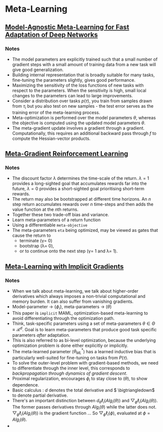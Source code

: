 # Meta-Learning

## [Model-Agnostic Meta-Learning for Fast Adaptation of Deep Networks](https://arxiv.org/abs/1703.03400)

### Notes
- The model parameters are explicitly trained such that a small number of gradient steps with a small amount of training data from a new task will give good generalization.
- Building internal representation that is broadly suitable for many tasks, fine-tuning the parameters slightly, gives good performance.
- Maximizing the sensitivity of the loss functions of new tasks with respect to the parameters. When the sensitivity is high, small local changes to the parameters can lead to large improvements.
- Consider a distribution over tasks $p(\tau)$, you train from samples drawn from $\tau_i$ but you also test on new samples - the test error serves as the training error of the meta-learning process.
- Meta-optimization is performed over the model parameters $\theta$, whereas the objective is computed using the updated model parameters $\theta$.
- The meta-gradient update involves a gradient through a gradient. Computationally, this requires an additional backward pass through $f$ to compute the Hessian-vector products.

## [Meta-Gradient Reinforcement Learning](https://arxiv.org/abs/1805.09801)

### Notes
- The discount factor $\lambda$ determines the time-scale of the return. $\lambda=1$ provides a long-sighted goal that accumulates rewards far into the future, $\lambda=0$ provides a short-sighted goal prioritising short-term rewards.
- The return may also be bootstrapped at different time horizons. An $n$ step return accumulates rewards over $n$ time-steps and then adds the value function at the $n$th returns.
- Together these two trade-off bias and variance.
- Learn meta-parameters of a return function
- Using a differentiable `meta-objective`
- The meta-parameters `eta` being optimized, may be viewed as gates that cause the return to 
  - terminate (γ= 0)
  - bootstrap (λ= 0),
  - or to continue onto the next step (γ= 1 and λ= 1).


## [Meta-Learning with Implicit Gradients](https://arxiv.org/pdf/1909.04630.pdf)

### Notes
- When we talk about meta-learning, we talk about higher-order derivatives which always imposes a non-trivial computational and memory burden. It can also suffer from vanishing gradients.
- Model-parameter -> {$\phi_i$}, meta-parameters -> ($\theta$)
- This paper is `implicit` MAML, optimization-based meta-learning to avoid differentiating through the optimization path.
- Think, task-specific parameters using a set of meta-parameters $\theta \in \Theta \equiv \mathcal{R}^d$. Goal is to learn meta-parameters that produce good task specific parameters *after* adaptation.
- This is also referred to as bi-level optimization, because the underlying optimization problem is done either explicitly or implicitly.
- The meta-learned parameter ($\theta^{*}_{ML}$) has a learned inductive bias that is particularly well-suited for fine-tuning on tasks from $P(\tau)$.
- To solve the outer-level problem with gradient-based methods, we need to differentiate through the inner level, this corresponds to *backpropagation through dynamics of gradient descent*.
- Proximal regularization, encourages $\phi_i$ to stay close to ($\theta$), to show dependence.
- Basic calculus : $d$ denotes the total derivative and $	\bigtriangledown$ to denote partial derivative.
- There's an important distinction between $d_{\theta} \ell_i(Alg_{i}(\theta))$ and $\bigtriangledown_{\phi}\ell_i (Alg_{i}(\theta))$. The former passes derivatives through $Alg_{i}(\theta)$ while the latter does not. $\bigtriangledown_{\phi}\ell_i (Alg_{i}(\theta))$ is the gradient function ... So $\bigtriangledown_{\phi}\ell_i (\phi)$, evaluated at $\phi = Alg_{i}(\theta)$.
- 









